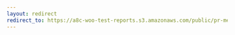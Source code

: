 ```yaml
---
layout: redirect
redirect_to: https://a8c-woo-test-reports.s3.amazonaws.com/public/pr-merge/44107/api/index.html
---
```

